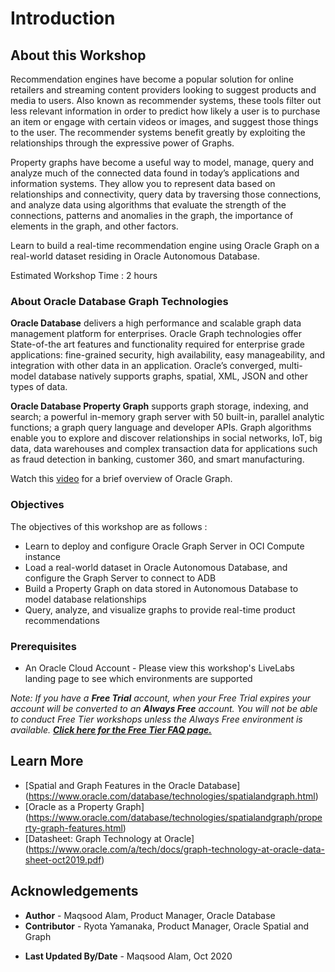 # Introduction

## About this Workshop

Recommendation engines have become a popular solution for online retailers and streaming content providers looking to suggest products and media to users. Also known as recommender systems, these tools filter out less relevant information in order to predict how likely a user is to purchase an item or engage with certain videos or images, and suggest those things to the user. The recommender systems benefit greatly by exploiting the relationships through the expressive power of Graphs.

Property graphs have become a useful way to model, manage, query and analyze much of the connected data found in today’s applications and information systems. They allow you to represent data based on relationships and connectivity, query data by traversing those connections, and analyze data using algorithms that evaluate the strength of the connections, patterns and anomalies in the graph, the importance of elements in the graph, and other factors.

Learn to build a real-time recommendation engine using Oracle Graph on a real-world dataset residing in Oracle Autonomous Database.

Estimated Workshop Time : 2 hours

### About Oracle Database Graph Technologies

**Oracle Database** delivers a high performance and scalable graph data management platform for enterprises. Oracle Graph technologies offer State-of-the art features and functionality required for enterprise grade applications: fine-grained security, high availability, easy manageability, and integration with other data in an application. Oracle’s converged, multi-model database natively supports graphs, spatial, XML, JSON and other types of data.

**Oracle Database Property Graph** supports graph storage, indexing, and search; a powerful in-memory graph server with 50 built-in, parallel analytic functions; a graph query language and developer APIs. Graph algorithms enable you to explore and discover relationships in social networks, IoT, big data, data warehouses and complex transaction data for applications such as fraud detection in banking, customer 360, and smart manufacturing.

Watch this [video](https://www.youtube.com/watch?v=-DYVgYJPbQA) for a brief overview of Oracle Graph.

### Objectives

The objectives of this workshop are as follows :

- Learn to deploy and configure Oracle Graph Server in OCI Compute instance
- Load a real-world dataset in Oracle Autonomous Database, and configure the Graph Server to connect to ADB
- Build a Property Graph on data stored in Autonomous Database to model database relationships
- Query, analyze, and visualize graphs to provide real-time product recommendations

### Prerequisites

- An Oracle Cloud Account - Please view this workshop's LiveLabs landing page to see which environments are supported

*Note: If you have a **Free Trial** account, when your Free Trial expires your account will be converted to an **Always Free** account. You will not be able to conduct Free Tier workshops unless the Always Free environment is available. **[Click here for the Free Tier FAQ page.](https://www.oracle.com/cloud/free/faq.html)***

## Learn More

- [Spatial and Graph Features in the Oracle Database] (https://www.oracle.com/database/technologies/spatialandgraph.html)
- [Oracle as a Property Graph] (https://www.oracle.com/database/technologies/spatialandgraph/property-graph-features.html)
- [Datasheet: Graph Technology at Oracle] (https://www.oracle.com/a/tech/docs/graph-technology-at-oracle-data-sheet-oct2019.pdf)

## Acknowledgements

- **Author** - Maqsood Alam, Product Manager, Oracle Database
- **Contributor** - Ryota Yamanaka, Product Manager, Oracle Spatial and Graph
* **Last Updated By/Date** - Maqsood Alam, Oct 2020

